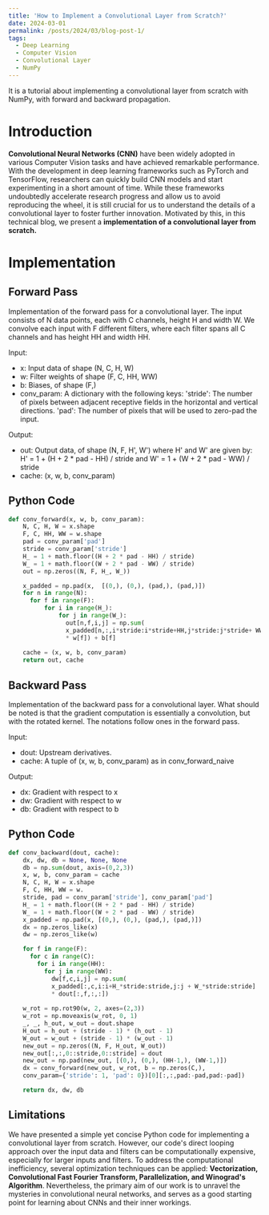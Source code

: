 ```yaml
---
title: 'How to Implement a Convolutional Layer from Scratch?'
date: 2024-03-01
permalink: /posts/2024/03/blog-post-1/
tags:
  - Deep Learning
  - Computer Vision
  - Convolutional Layer
  - NumPy
---
```


It is a tutorial about implementing a convolutional layer from scratch with NumPy, with forward and backward propagation.

Introduction
======
**Convolutional Neural Networks (CNN)** have been widely adopted in various Computer Vision tasks and have achieved remarkable performance. With the development in deep learning frameworks such as PyTorch and TensorFlow, researchers can quickly build CNN models and start experimenting in a short amount of time. While these frameworks undoubtedly accelerate research progress and allow us to avoid reproducing the wheel, it is still crucial for us to understand the details of a convolutional layer to foster further innovation. Motivated by this, in this technical blog, we present a **implementation of a convolutional layer from scratch.**

Implementation
======

Forward Pass
------
Implementation of the forward pass for a convolutional layer. The input consists of N data points, each with C channels, height H and width W. We convolve each input with F different filters, where each filter spans all C channels and has height HH and width HH.   

Input:
- x: Input data of shape (N, C, H, W)
- w: Filter weights of shape (F, C, HH, WW)
- b: Biases, of shape (F,) 
- conv_param: A dictionary with the following keys: 'stride': The number of pixels between adjacent receptive fields in the
horizontal and vertical directions. 'pad': The number of pixels that will be used to zero-pad the input.

Output:
- out: Output data, of shape (N, F, H', W') where H' and W' are given by: H' = 1 + (H + 2 * pad - HH) / stride and W' = 1 + (W + 2 * pad - WW) / stride
- cache: (x, w, b, conv\_param)

Python Code
------
```python
def conv_forward(x, w, b, conv_param):
    N, C, H, W = x.shape
    F, C, HH, WW = w.shape
    pad = conv_param['pad']
    stride = conv_param['stride']
    H_ = 1 + math.floor((H + 2 * pad - HH) / stride)
    W_ = 1 + math.floor((W + 2 * pad - WW) / stride)
    out = np.zeros((N, F, H_, W_))

    x_padded = np.pad(x,  [(0,), (0,), (pad,), (pad,)])
    for n in range(N):
      for f in range(F):
          for i in range(H_):
              for j in range(W_):
                out[n,f,i,j] = np.sum(
                x_padded[n,:,i*stride:i*stride+HH,j*stride:j*stride+ WW]
                * w[f]) + b[f]
                
    cache = (x, w, b, conv_param)
    return out, cache
```

Backward Pass
------
Implementation of the backward pass for a convolutional layer. What should be noted is that the gradient computation is essentially a convolution, but with the rotated kernel. The notations follow ones in the forward pass. 

Input:
- dout: Upstream derivatives.
- cache: A tuple of (x, w, b, conv_param) as in conv_forward_naive


Output:
- dx: Gradient with respect to x
- dw: Gradient with respect to w
- db: Gradient with respect to b

Python Code
------
```python
def conv_backward(dout, cache):
    dx, dw, db = None, None, None
    db = np.sum(dout, axis=(0,2,3))
    x, w, b, conv_param = cache
    N, C, H, W = x.shape
    F, C, HH, WW = w.  
    stride, pad = conv_param['stride'], conv_param['pad']
    H_ = 1 + math.floor((H + 2 * pad - HH) / stride)
    W_ = 1 + math.floor((W + 2 * pad - WW) / stride)
    x_padded = np.pad(x, [(0,), (0,), (pad,), (pad,)])
    dx = np.zeros_like(x)
    dw = np.zeros_like(w)

    for f in range(F):
      for c in range(C):
        for i in range(HH):
          for j in range(WW):
            dw[f,c,i,j] = np.sum(
            x_padded[:,c,i:i+H_*stride:stride,j:j + W_*stride:stride]
            * dout[:,f,:,:])
    
    w_rot = np.rot90(w, 2, axes=(2,3))
    w_rot = np.moveaxis(w_rot, 0, 1)
    _, _, h_out, w_out = dout.shape
    H_out = h_out + (stride - 1) * (h_out - 1)
    W_out = w_out + (stride - 1) * (w_out - 1)
    new_out = np.zeros((N, F, H_out, W_out))
    new_out[:,:,0::stride,0::stride] = dout
    new_out = np.pad(new_out, [(0,), (0,), (HH-1,), (WW-1,)])
    dx = conv_forward(new_out, w_rot, b = np.zeros(C,), 
    conv_param={'stride': 1, 'pad': 0})[0][:,:,pad:-pad,pad:-pad])

    return dx, dw, db
```

Limitations
------
We have presented a simple yet concise Python code for implementing a convolutional layer from scratch. However, our code's direct looping approach over the input data and filters can be computationally expensive, especially for larger inputs and filters. To address the computational inefficiency, several optimization techniques can be applied: **Vectorization, Convolutional Fast Fourier Transform, Parallelization, and Winograd's Algorithm**. Nevertheless, the primary aim of our work is to unravel the mysteries in convolutional neural networks, and serves as a good starting point for learning about CNNs and their inner workings.